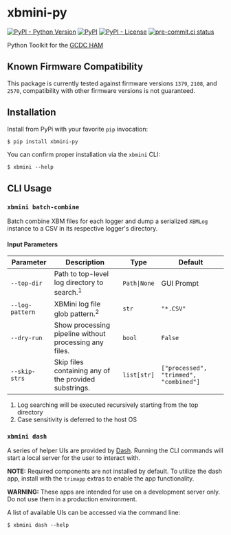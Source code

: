 # xbmini-py
[![PyPI - Python Version](https://img.shields.io/pypi/pyversions/xbmini-py/0.3.0?logo=python&logoColor=FFD43B)](https://pypi.org/project/xbmini-py/)
[![PyPI](https://img.shields.io/pypi/v/xbmini-py)](https://pypi.org/project/xbmini-py/)
[![PyPI - License](https://img.shields.io/pypi/l/xbmini-py?color=magenta)](https://github.com/sco1/xbmini-py/blob/master/LICENSE)
[![pre-commit.ci status](https://results.pre-commit.ci/badge/github/sco1/xbmini-py/main.svg)](https://results.pre-commit.ci/latest/github/sco1/xbmini-py/main)

Python Toolkit for the [GCDC HAM](http://www.gcdataconcepts.com/ham.html)

## Known Firmware Compatibility
This package is currently tested against firmware versions `1379`, `2108`, and `2570`, compatibility with other firmware versions is not guaranteed.

## Installation
Install from PyPi with your favorite `pip` invocation:

```bash
$ pip install xbmini-py
```

You can confirm proper installation via the `xbmini` CLI:
<!-- [[[cog
import cog
from subprocess import PIPE, run
out = run(["xbmini", "--help"], stdout=PIPE, encoding="ascii")
cog.out(
    f"```\n$ xbmini --help\n{out.stdout.rstrip()}\n```"
)
]]] -->
```
$ xbmini --help

```
<!-- [[[end]]] -->

## CLI Usage
### `xbmini batch-combine`
Batch combine XBM files for each logger and dump a serialized `XBMLog` instance to a CSV in its respective logger's directory.
#### Input Parameters
| Parameter       | Description                                            | Type         | Default                                |
|-----------------|--------------------------------------------------------|--------------|----------------------------------------|
| `--top-dir`     | Path to top-level log directory to search.<sup>1</sup> | `Path\|None` | GUI Prompt                             |
| `--log-pattern` | XBMini log file glob pattern.<sup>2</sup>              | `str`        | `"*.CSV"`                              |
| `--dry-run`     | Show processing pipeline without processing any files. | `bool`       | `False`                                |
| `--skip-strs`   | Skip files containing any of the provided substrings.  | `list[str]`  | `["processed", "trimmed", "combined"]` |

1. Log searching will be executed recursively starting from the top directory
2. Case sensitivity is deferred to the host OS

### `xbmini dash`
A series of helper UIs are provided by [Dash](https://dash.plotly.com/). Running the CLI commands will start a local server for the user to interact with.

**NOTE:** Required components are not installed by default. To utilize the dash app, install with the `trimapp` extras to enable the app functionality.

**WARNING:** These apps are intended for use on a development server only. Do not use them in a production environment.

A list of available UIs can be accessed via the command line:
<!-- [[[cog
import cog
from subprocess import PIPE, run
out = run(["xbmini", "dash", "--help"], stdout=PIPE, encoding="ascii")
cog.out(
    f"```\n$ xbmini dash --help\n{out.stdout.rstrip()}\n```"
)
]]] -->
```
$ xbmini dash --help

```
<!-- [[[end]]] -->
